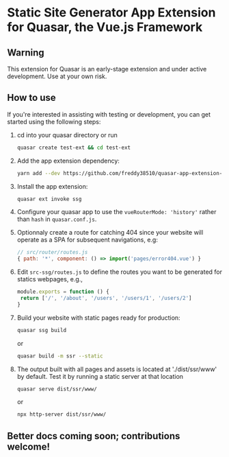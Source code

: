 # Static Site Generator App Extension for Quasar, the Vue.js Framework

## Warning
This extension for Quasar is an early-stage extension and under active development. Use at your own risk.

## How to use
If you're interested in assisting with testing or development, you can get started using the following steps:

1. cd into your quasar directory or run
    ````bash
    quasar create test-ext && cd test-ext
    ````
1. Add the app extension dependency:
    ````bash
    yarn add --dev https://github.com/freddy38510/quasar-app-extension-ssg
    ````
1. Install the app extension:
    ````bash
    quasar ext invoke ssg
    ````
1. Configure your quasar app to use the `vueRouterMode: 'history'` rather than `hash` in `quasar.conf.js`.
1. Optionnaly create a route for catching 404 since your website will operate as a SPA for subsequent navigations, e.g:
    ```javascript
    // src/router/routes.js
    { path: '*', component: () => import('pages/error404.vue') }
    ```
1. Edit `src-ssg/routes.js` to define the routes you want to be generated for statics webpages, e.g.,
    ````javascript
    module.exports = function () {
     return ['/', '/about', '/users', '/users/1', '/users/2']
    }
    ````
1. Build your website with static pages ready for production:
    ````bash
    quasar ssg build
    ````
    or
    
    ````bash
    quasar build -m ssr --static
    ````
1. The output built with all pages and assets is located at './dist/ssr/www' by default. Test it by running a static server at that location
    ````bash
    quasar serve dist/ssr/www/
    ````
    or
    
    ````bash
    npx http-server dist/ssr/www/
    ````
 
 ## Better docs coming soon; contributions welcome!
